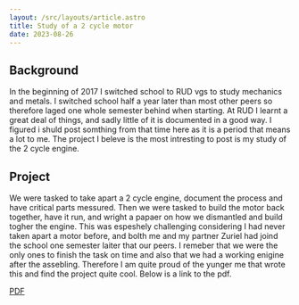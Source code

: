 ```yaml
---
layout: /src/layouts/article.astro
title: Study of a 2 cycle motor
date: 2023-08-26
---
```



## Background
In the beginning of 2017 I switched school to RUD vgs to study mechanics and metals. I switched school half a year later than most other peers so therefore laged one whole semester behind when starting. At RUD I learnt a great deal of things, and sadly little of it is documented in a good way. I figured i shuld post somthing from that time here as it is a period that means a lot to me. The project I beleve is the most intresting to post is my study of the 2 cycle engine. 

## Project
We were tasked to take apart a 2 cycle engine, document the process and have critical parts messured. Then we were tasked to build the motor back together, have it run, and wright a papaer on how we dismantled and build togher the engine. This was espeshely challenging considering I had never taken apart a motor before, and bolth me and my partner Zuriel had joind the school one semester laiter that our peers. I remeber that we were the only ones to finish the task on time and also that we had a working enigine after the assebling. Therefore I am quite proud of the yunger me that wrote this and find the project quite cool. Below is a link to the pdf.

[PDF](/pdf/2takter.pdf)